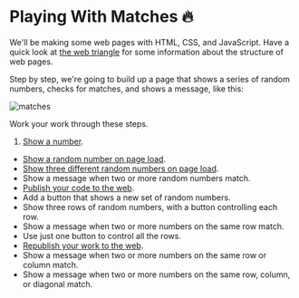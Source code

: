 # Playing With Matches :fire:

We'll be making some web pages with HTML, CSS, and JavaScript. Have a quick look at [the web triangle](./web-triangle.md) for some information about the structure of web pages.

Step by step, we're going to build up a page that shows a series of random numbers, checks for matches, and shows a message, like this:

![matches](https://cloud.githubusercontent.com/assets/1239497/12511823/109de326-c11d-11e5-9986-7e6f8ed994d0.jpg)

Work your work through these steps.

1. [Show a number](./show-a-number.md).
* [Show a random number on page load](./show-a-random-number-on-page-load.md).
* [Show three different random numbers on page load](./show-three-different-random-numbers-on-page-load.md).
* Show a message when two or more random numbers match.
* [Publish your code to the web](./publish-your-code-to-the-web.md).
* Add a button that shows a new set of random numbers.
* Show three rows of random numbers, with a button controlling each row.
* Show a message when two or more numbers on the same row match.
* Use just one button to control all the rows.
* [Republish your work to the web](./republish-your-work-to-the-web.md).
* Show a message when two or more numbers on the same row or column match.
* Show a message when two or more numbers on the same row, column, or diagonal match.
